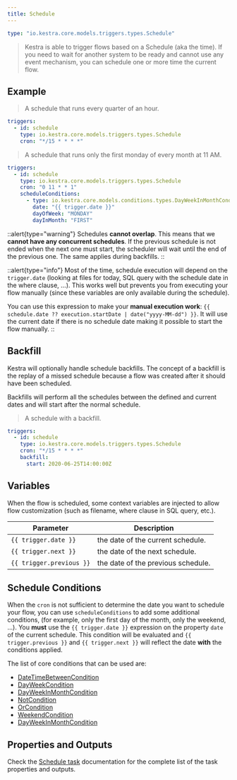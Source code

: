 ```yaml
---
title: Schedule
---
```


```yaml
type: "io.kestra.core.models.triggers.types.Schedule"
```

> Kestra is able to trigger flows based on a Schedule (aka the time). If you need to wait for another system to be ready and cannot use any event mechanism, you can schedule one or more time the current flow.

## Example

> A schedule that runs every quarter of an hour.

```yaml
triggers:
  - id: schedule
    type: io.kestra.core.models.triggers.types.Schedule
    cron: "*/15 * * * *"
```

> A schedule that runs only the first monday of every month at 11 AM.
>
```yaml
triggers:
  - id: schedule
    type: io.kestra.core.models.triggers.types.Schedule
    cron: "0 11 * * 1"
    scheduleConditions:
      - type: io.kestra.core.models.conditions.types.DayWeekInMonthCondition
        date: "{{ trigger.date }}"
        dayOfWeek: "MONDAY"
        dayInMonth: "FIRST"
```

::alert{type="warning"}
Schedules **cannot overlap**. This means that we **cannot have any concurrent schedules**. If the previous schedule is not ended when the next one must start, the scheduler will wait until the end of the previous one. The same applies during backfills.
::

::alert{type="info"}
Most of the time, schedule execution will depend on the `trigger.date` (looking at files for today, SQL query with the schedule date in the where clause, ...). This works well but prevents you from executing your flow manually (since these variables are only available during the schedule).

You can use this expression to make your **manual execution work**: `{{ schedule.date ?? execution.startDate | date("yyyy-MM-dd") }}`. It will use the current date if there is no schedule date making it possible to start the flow manually.
::


## Backfill
Kestra will optionally handle schedule backfills. The concept of a backfill is the replay of a missed schedule because a flow was created after it should have been scheduled.

Backfills will perform all the schedules between the defined and current dates and will start after the normal schedule.

> A schedule with a backfill.

```yaml
triggers:
  - id: schedule
    type: io.kestra.core.models.triggers.types.Schedule
    cron: "*/15 * * * *"
    backfill:
      start: 2020-06-25T14:00:00Z
```


## Variables
When the flow is scheduled, some context variables are injected to allow flow customization (such as filename, where clause in SQL query, etc.).

| Parameter                | Description                        |
|--------------------------|------------------------------------|
| `{{ trigger.date }}`     | the date of the current schedule.  |
| `{{ trigger.next }}`     | the date of the next schedule.     |
| `{{ trigger.previous }}` | the date of the previous schedule. |

## Schedule Conditions
When the `cron` is not sufficient to determine the date you want to schedule your flow, you can use `scheduleConditions` to add some additional conditions, (for example, only the first day of the month, only the weekend, ...).
You **must** use the `{{ trigger.date }}` expression on the property `date` of the current schedule.
This condition will be evaluated and `{{ trigger.previous }}` and `{{ trigger.next }}` will reflect the date **with** the conditions applied.

The list of core conditions that can be used are:
<ChildTableOfContents page-url="/plugins/core/conditions/" />

 - [DateTimeBetweenCondition](../../../plugins/core/conditions/io.kestra.core.models.conditions.types.DateTimeBetweenCondition.md)
 - [DayWeekCondition](../../../plugins/core/conditions/io.kestra.core.models.conditions.types.DayWeekCondition.md)
 - [DayWeekInMonthCondition](../../../plugins/core/conditions/io.kestra.core.models.conditions.types.DayWeekInMonthCondition.md)
 - [NotCondition](../../../plugins/core/conditions/io.kestra.core.models.conditions.types.NotCondition.md)
 - [OrCondition](../../../plugins/core/conditions/io.kestra.core.models.conditions.types.OrCondition.md)
 - [WeekendCondition](../../../plugins/core/conditions/io.kestra.core.models.conditions.types.WeekendCondition.md)
 - [DayWeekInMonthCondition](../../../plugins/core/conditions/io.kestra.core.models.conditions.types.DayWeekInMonthCondition.md)


## Properties and Outputs

Check the [Schedule task](../../../plugins/core/triggers/io.kestra.core.models.triggers.types.Schedule.md) documentation for the complete list of the task properties and outputs.
